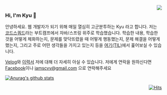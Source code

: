 <img src="https://user-images.githubusercontent.com/59721293/116868919-c910e700-ac63-11eb-8850-711bc436bd77.png" align="right" />

### Hi, I'm Kyu 👋

안녕하세요. 웹 개발자가 되기 위해 매일 열심히 고군분투하는 Kyu 라고 합니다. 저는 [코드스쿼드](https://codesquad.kr/)라는 부트캠프에서 자바/스프링 위주로 학습했습니다. 학습한 내용, 학습한 것을 어떻게 체화하는지, 문제를 맞닥뜨렸을 때 어떻게 행동했는지, 문제 해결을 어떻게 했는지, 그리고 주로 어떤 생각들을 가지고 있는지 등을 [여기(TIL)](https://velog.io/@kyukim/series/TIL)에서 훑어보실 수 있습니다.

[Velog](https://velog.io/@kyukim)와 [이력서](/) 저에 대해 더 자세히 아실 수 있습니다. 저에게 연락을 원하신다면 
[Facebook](https://www.facebook.com/profile.php?id=100004928773049)이나 iamscvv@gmail.com 으로 연락해주세요

[![Anurag's github stats](https://github-readme-stats.vercel.app/api?username=kyu-kim-kr)](https://github.com/anuraghazra/github-readme-stats)

<div align=right>
  
[![Hits](https://hits.seeyoufarm.com/api/count/incr/badge.svg?url=https%3A%2F%2Fgithub.com%2Fkyu-kim-kr&count_bg=%2379C83D&title_bg=%23555555&icon=&icon_color=%23E7E7E7&title=hits&edge_flat=false)](https://hits.seeyoufarm.com)

</div>
